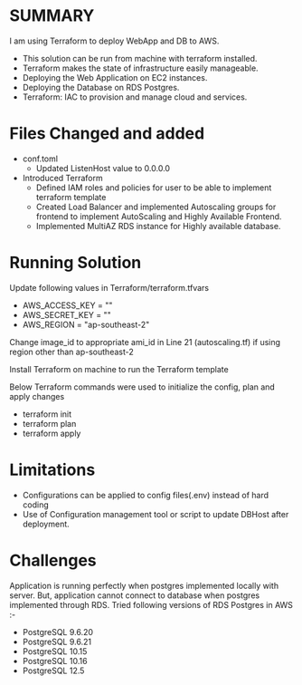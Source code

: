 # SUMMARY

I am using Terraform to deploy WebApp and DB to AWS.

- This solution can be run from machine with terraform installed.
- Terraform makes the state of infrastructure easily manageable.
- Deploying the Web Application on EC2 instances.
- Deploying the Database on RDS Postgres.
- Terraform: IAC to provision and manage cloud and services.

# Files Changed and added

- conf.toml
  - Updated ListenHost value to 0.0.0.0
- Introduced Terraform
  - Defined IAM roles and policies for user to be able to implement terraform template
  - Created Load Balancer and implemented Autoscaling groups for frontend to implement AutoScaling and Highly Available Frontend.
  - Implemented MultiAZ RDS instance for Highly available database.

# Running Solution

Update following values in Terraform/terraform.tfvars

- AWS_ACCESS_KEY = ""
- AWS_SECRET_KEY = ""
- AWS_REGION = "ap-southeast-2"

Change image_id to appropriate ami_id in Line 21 (autoscaling.tf) if using region other than ap-southeast-2

Install Terraform on machine to run the Terraform template

Below Terraform commands were used to initialize the config, plan and apply changes

- terraform init
- terraform plan
- terraform apply

# Limitations

- Configurations can be applied to config files(.env) instead of hard coding
- Use of Configuration management tool or script to update DBHost after deployment.

# Challenges

Application is running perfectly when postgres implemented locally with server. But, application cannot connect to database when postgres implemented through RDS.
Tried following versions of RDS Postgres in AWS :-

- PostgreSQL 9.6.20
- PostgreSQL 9.6.21
- PostgreSQL 10.15
- PostgreSQL 10.16
- PostgreSQL 12.5
